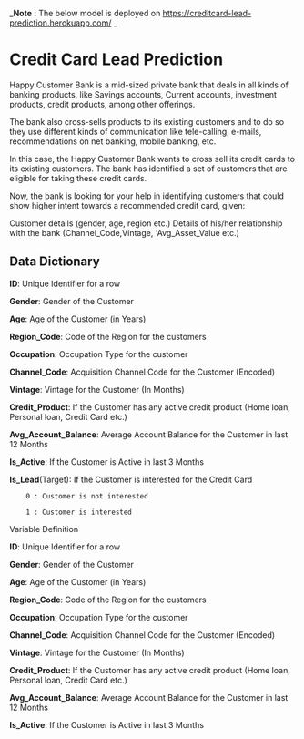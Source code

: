 _**Note** : The below model is deployed on https://creditcard-lead-prediction.herokuapp.com/ _

# Credit Card Lead Prediction
Happy Customer Bank is a mid-sized private bank that deals in all kinds of banking products, like Savings accounts, Current accounts, investment products, credit products, among other offerings.



The bank also cross-sells products to its existing customers and to do so they use different kinds of communication like tele-calling, e-mails, recommendations on net banking, mobile banking, etc. 



In this case, the Happy Customer Bank wants to cross sell its credit cards to its existing customers. The bank has identified a set of customers that are eligible for taking these credit cards.



Now, the bank is looking for your help in identifying customers that could show higher intent towards a recommended credit card, given:

Customer details (gender, age, region etc.)
Details of his/her relationship with the bank (Channel_Code,Vintage, 'Avg_Asset_Value etc.)


## **Data Dictionary**

**ID**: Unique Identifier for a row

**Gender**: Gender of the Customer

**Age**: Age of the Customer (in Years)

**Region_Code**: Code of the Region for the customers

**Occupation**: Occupation Type for the customer

**Channel_Code**: Acquisition Channel Code for the Customer  (Encoded)

**Vintage**: Vintage for the Customer (In Months)

**Credit_Product**: If the Customer has any active credit product (Home loan, Personal loan, Credit Card etc.)

**Avg_Account_Balance**: Average Account Balance for the Customer in last 12 Months

**Is_Active**: If the Customer is Active in last 3 Months

**Is_Lead**(Target): If the Customer is interested for the Credit Card

        0 : Customer is not interested

        1 : Customer is interested


Variable Definition

**ID**: Unique Identifier for a row

**Gender**: Gender of the Customer

**Age**: Age of the Customer (in Years)

**Region_Code**: Code of the Region for the customers

**Occupation**: Occupation Type for the customer

**Channel_Code**: Acquisition Channel Code for the Customer  (Encoded)

**Vintage**: Vintage for the Customer (In Months)

**Credit_Product**: If the Customer has any active credit product (Home loan, Personal loan, Credit Card etc.)

**Avg_Account_Balance**: Average Account Balance for the Customer in last 12 Months

**Is_Active**: If the Customer is Active in last 3 Months
